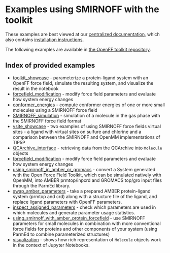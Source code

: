 # Examples using SMIRNOFF with the toolkit

These examples are best viewed at our [centralized documentation](https://docs.openforcefield.org/en/latest/examples.html), which also contains [installation instructions](https://docs.openforcefield.org/en/latest/install.html).

The following examples are available in [the OpenFF toolkit repository](https://github.com/openforcefield/openff-toolkit/tree/stable/examples).

## Index of provided examples

* [toolkit_showcase](https://github.com/openforcefield/openff-toolkit/tree/stable/examples/toolkit_showcase) - parameterize a protein-ligand system with an OpenFF force field, simulate the resulting system, and visualize the result in the notebook
* [forcefield_modification](https://github.com/openforcefield/openff-toolkit/tree/stable/examples/forcefield_modification) - modify force field parameters and evaluate how system energy changes
* [conformer_energies](https://github.com/openforcefield/openff-toolkit/tree/stable/examples/conformer_energies) - compute conformer energies of one or more small molecules using a SMIRNOFF force field
* [SMIRNOFF_simulation](https://github.com/openforcefield/openff-toolkit/tree/stable/examples/SMIRNOFF_simulation) - simulation of a molecule in the gas phase with the SMIRNOFF force field format
* [vsite_showcase](https://github.com/openforcefield/openff-toolkit/blob/stable/examples/virtual_sites/vsite_showcase.ipynb) - two examples of using SMIRNOFF force fields virtual sites - a ligand with virtual sites on sulfure and chlorine and a comparison between the SMIRNOFF and OpenMM implementations of TIP5P
* [QCArchive_interface](https://github.com/openforcefield/openff-toolkit/blob/stable/examples/QCArchive_interface/QCarchive_interface.ipynb) - retrieving data from the QCArchive into `Molecule` objects
* [forcefield_modification](https://github.com/openforcefield/openff-toolkit/tree/stable/examples/forcefield_modification) - modify force field parameters and evaluate how system energy changes
* [using_smirnoff_in_amber_or_gromacs](https://github.com/openforcefield/openff-toolkit/tree/stable/examples/using_smirnoff_in_amber_or_gromacs) - convert a System generated with the Open Force Field Toolkit, which can be simulated natively with OpenMM, into AMBER prmtop/inpcrd and GROMACS top/gro input files through the ParmEd library.
* [swap_amber_parameters](https://github.com/openforcefield/openff-toolkit/tree/stable/examples/swap_amber_parameters) - take a prepared AMBER protein-ligand system (prmtop and crd) along with a structure file of the ligand, and replace ligand parameters with OpenFF parameters.
* [inspect_assigned_parameters](https://github.com/openforcefield/openff-toolkit/tree/stable/examples/inspect_assigned_parameters) - check which parameters are used in which molecules and generate parameter usage statistics.
* [using_smirnoff_with_amber_protein_forcefield](https://github.com/openforcefield/openff-toolkit/tree/stable/examples/using_smirnoff_with_amber_protein_forcefield) - use SMIRNOFF parameters for small molecules in combination with more conventional force fields for proteins and other components of your system (using ParmEd to combine parameterized structures)
* [visualization](https://github.com/openforcefield/openff-toolkit/tree/stable/examples/visualization) - shows how rich representation of `Molecule` objects work in the context of Jupyter Notebooks.
